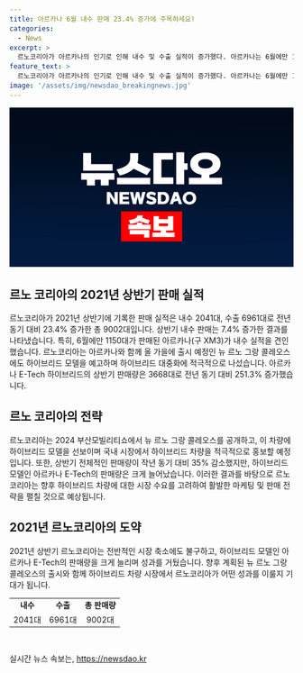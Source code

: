 ```yaml
---
title: 아르카나 6월 내수 판매 23.4% 증가에 주목하세요!
categories:
  - News
excerpt: >
  르노코리아가 아르카나의 인기로 인해 내수 및 수출 실적이 증가했다. 아르카나는 6월에만 1150대를 판매하여 내수 실적을 견인했고, E-Tech 하이브리드 모델 또한 작년 대비 251.3% 증가한 성적을 올렸다. 이에 따라 르노코리아는 뉴 르노 그랑 콜레오스의 하이브리드 모델 출시를 예고하며 국내 시장의 하이브리드 대중화에 적극적으로 나섰다. 상반기 누적 판매량은 작년 대비 감소했지만, 아르카나의 성과와 새로운 모델 출시로 회사의 전망이 밝아지고 있다.
feature_text: >
  르노코리아가 아르카나의 인기로 인해 내수 및 수출 실적이 증가했다. 아르카나는 6월에만 1150대를 판매하여 내수 실적을 견인했고, E-Tech 하이브리드 모델 또한 작년 대비 251.3% 증가한 성적을 올렸다. 이에 따라 르노코리아는 뉴 르노 그랑 콜레오스의 하이브리드 모델 출시를 예고하며 국내 시장의 하이브리드 대중화에 적극적으로 나섰다. 상반기 누적 판매량은 작년 대비 감소했지만, 아르카나의 성과와 새로운 모델 출시로 회사의 전망이 밝아지고 있다.
image: '/assets/img/newsdao_breakingnews.jpg'
---
```


<p><img src="/assets/img/newsdao_breakingnews.jpg" alt="ranknews 속보" /></p>

<h2 data-ke-size="size26">르노 코리아의 2021년 상반기 판매 실적</h2>

<p data-ke-size="size16">르노코리아가 2021년 상반기에 기록한 판매 실적은 내수 2041대, 수출 6961대로 전년 동기 대비 23.4% 증가한 총 9002대입니다. 상반기 내수 판매는 7.4% 증가한 결과를 나타냈습니다. 특히, 6월에만 1150대가 판매된 아르카나(구 XM3)가 내수 실적을 견인했습니다. 르노코리아는 아르카나와 함께 올 가을에 출시 예정인 뉴 르노 그랑 콜레오스에도 하이브리드 모델을 예고하며 하이브리드 대중화에 적극적으로 나섰습니다. 아르카나 E-Tech 하이브리드의 상반기 판매량은 3668대로 전년 동기 대비 251.3% 증가했습니다.</p>

<h2 data-ke-size="size26">르노 코리아의 전략</h2>

<p data-ke-size="size16">르노코리아는 2024 부산모빌리티쇼에서 뉴 르노 그랑 콜레오스를 공개하고, 이 차량에 하이브리드 모델을 선보이며 국내 시장에서 하이브리드 차량을 적극적으로 홍보할 예정입니다. 또한, 상반기 전체적인 판매량이 작년 동기 대비 35% 감소했지만, 하이브리드 모델인 아르카나 E-Tech의 판매량은 크게 늘어났습니다. 이러한 결과를 바탕으로 르노코리아는 향후 하이브리드 차량에 대한 시장 수요를 고려하여 활발한 마케팅 및 판매 전략을 펼칠 것으로 예상됩니다.</p>

<h2 data-ke-size="size26">2021년 르노코리아의 도약</h2>

<p data-ke-size="size16">2021년 상반기 르노코리아는 전반적인 시장 축소에도 불구하고, 하이브리드 모델인 아르카나 E-Tech의 판매량을 크게 늘리며 성과를 거뒀습니다. 향후 계획된 뉴 르노 그랑 콜레오스의 출시와 함께 하이브리드 차량 시장에서 르노코리아가 어떤 성과를 이룰지 기대가 됩니다.</p>

<table>
  <tr>
    <td style="text-align: center; height: 17px;"><b>내수</b></td>
    <td style="text-align: center; height: 17px;"><b>수출</b></td>
    <td style="text-align: center; height: 17px;"><b>총 판매량</b></td>
  </tr>
  <tr>
    <td style="text-align: center; height: 17px;">2041대</td>
    <td style="text-align: center; height: 17px;">6961대</td>
    <td style="text-align: center; height: 17px;">9002대</td>
  </tr>
</table>

<p data-ke-size="size16">&nbsp;</p>
실시간 뉴스 속보는, <a href="https://newsdao.kr" rel="dofollow">https://newsdao.kr</a>


